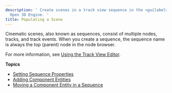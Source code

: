 ```yaml
---
description: ' Create scenes in a track view sequence in the <guilabel>Track View</guilabel> editor in
  Open 3D Engine. '
title: Populating a Scene
---
```


Cinematic scenes, also known as sequences, consist of multiple nodes, tracks, and track events. When you create a sequence, the sequence name is always the top (parent) node in the node browser.

For more information, see [Using the Track View Editor](track-view/).

**Topics**
+ [Setting Sequence Properties](/docs/user-guide/visualization/cinematics/sequence-props)
+ [Adding Component Entities](/docs/user-guide/visualization/cinematics/adding-component-entities)
+ [Moving a Component Entity in a Sequence](/docs/user-guide/visualization/cinematics/moving-a-component-entity)

